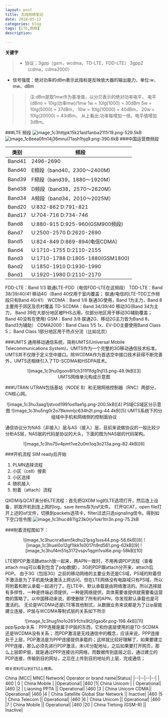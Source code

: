 ```yaml
---
layout: post
title: 无线网络笔记
date: 2018-05-12
categories: blog
tags: [LTE,网络]
description: 

---
```

**关键字**
> * 协议：3gpp（gsm，wcdma，TD-LTE，FDD-LTE） 3gpp2（cdma，cdma2000）
* 信号强度：绝对功率的dBm表示此指标是反映放大器的输出能力，单位:w、mw、dBm

>>注:dBm是取1mw作为基准值，以分贝表示的绝对功率电平，
电平(dBm) = 10lg(功率mw)/1mw 
1w  = 10lg(1000)  = 30dBm
5w  = 10lg(5000)  = 37dBm，
10w = 10lg(10000) = 40dBm，
20w = 10lg(20000) = 43dBm，
从上看出:功率每增加一倍，电平值增加3dBm。

###LTE 频段
![image_1c3httjpk15k21aid1anba2111r19.png-529.5kB][1]
![image_1c8eea0fm14j36mnul71ash1hjq9.png-390.6kB][2]
###中国运营商频段

|类别|                   频段|
|--|--|
|Band41 |            2496-2690|
|Band40     |        E频段（band40，2300～2400M) |
|Band39        |     F频段（band39，1880～1920M）|
|Band38     |        D频段（band38，2570～2620M）|
|Band34      |       A频段（band34，2010～2025M）|
|Band20      |       U:832-862 D:791-821 |
|Band17     |        U:704-716 D:734-746 |
|Band8       |        U:880-915 D:925-960(GSM900频段) |
|Band7        |       U:2500-2570 D:2620-2690 |
|Band5       |        U:824-849 D:869-894(电信CDMA) |
|Band4      |         U:1710-1755 D:2110-2155 |
|Band3       |        U:1710-1788 D:1805-1880(GSM1800) |
|Band2    |           U:1850-1910 D:1930-1990 |
|Band1          |     U:1920-1980 D:2110-2170|

FDD-LTE：Band 1/3  联通LTE-FDD（电信FDD-LTE在这频段）
TDD-LTE：Band 38/39/40/41  移动4G（Band 40仅用于室内覆盖；
                           联通/电信的LTE-TDD工作频段只有Band 40/41）
WCDMA：Band 1/8  联通3G使用，Band 1为主力，Band 8主要用于郊区及农村覆盖
TD-SCDMA：Band 34/39/40  移动3G(Band 34为主力，
                         Band 39在大部分地区被PHS占用，仅部分地区用于移动3G辅助覆盖；
                         Band 40没有在使用)
GSM：Band 3/8  联通2G、移动2G主力皆为Band 8，Band3为辅助）
CDMA2000：Band Class 1/5  1x、EV-DO主要使用Band Class 5；
                          Band Class 1部分地区用于热点分流（比如北京）



###UMTS
通用移动通信系统，简称UMTS(Universal Mobile Telecommunications System)，UMTS作为一个完整的3G移动通信技术标准，UMTS并不仅限于定义空中接口。除WCDMA作为首选空中接口技术获得不断完善外，UMTS还相继引入了TD-SCDMA和HSDPA技术。
<center>![image_1c3hu0goov8l1ch311f1fdg1hjl13.png-48.9kB][3]</center>
<center>UMTS网络单元构成示意图</center>

###UTRAN
UTRAN包括基站（NODE B）和无限网络控制器（RNC）两部分，CN核心网。
<center>![image_1c3hu3aag1jstvod1991osflae1g.png-200.5kB][4]
PS域CS域区分示意图
![image_1c3hu5ng0r2o78kmmljc634h2t.png-44.4kB][5]
UMTS系统下的分组域中手机和网络侧的控制面协议</center>
  
通信协议分为NAS（非接入）层与AS（接入）层，目前来说做协议的一般比较少分析AS层，NAS层的代码是协议的大头，下面的图为NAS层的代码架构。
<center>![image_1c3hu75v4pmt1ve2u0m1oq3o213a.png-82.4kB][6]</center>

###开机流程
SIM ready后开始

 1. PLMN选择流程
 2. 小区（cell）搜索
 3. 小区选择
 4. 随机接入
 5. 附着（attach）流程

QXDM与QCAT来分析LTE流程：首先把QXDM log的LTE选项打开，然后连上设备，抓取开机到连上网的log，save items存为isf文件。
打开QCAT，open file打开上述的isf文件，切换到packets选项卡，filter过滤只选signaling信令。得到如下空口信令图
![image_1c3huc4811g23k0rjv1okr1tn3n.png-75.2kB][7]

###附着流程图如下：
<center>![image_1c3hucnra8am5kdhu21psg1sss44.png-58.6kB][8]
![image_1c3huel0o12gf1ikk1s0017h9rd561.png-62kB][9]
![image_1c3huf4m51q3172vspv1qgm1vsl6e.png-58kB][10]</center>

LTE把PDP激活跟attach放一起来，两APN一致时，不用再调PDP流程（查看attach msg可以看到包含了pdp数据），3G的PDP跟attach分开来，attach后PDP。
由于3G（包括3G）之前的移动网络的主要业务还是CS域，PS域的附着但不激活是为了手机能快速激活上网访问，但在LTE网络没有电路域只有PS域，所以将附着和默认承载一起进行了。在LTE中，默认承载是由网络激活的。所以选择就有多样性，一种是终端必须提供，一种是网络提供，具体需要谁提供就需要看运营商的策略了。以中国移动来说，即使删除了所有的APN，你发现默认承载也是可激活的。
无论是WCDMA还是LTE等其他制式，从数据业务来说都是为了让ip层能建立连接，IP层与WCDMA等制式层的关系如下所示
<center>![image_1c3hug1ho1o261rfchs9t2j1gao6r.png-198.4kB][11]</center>
ppp与pdp关系：PPP连接是属于IP层的东西，它和你底层使用的是TD-SCDMA还是WCDMA没有关系；
而PDP激活是无线通信中的概念，应该来说，PPP连接处于上层，PDP激活是为PPP连接提供承载的；这样就比较好理解了，如果要建立PPP连接，那么必须先进行PDP激活，未UE分配地址，之后如果要打开网页，那么上层即IP层，就是通过PPP连接访问网络，而数据传到底层之后，通过建立的PDP连接，传输到目的网址，之后在上传到目的地址的上层，完成通信；

    相关资料可以到ETSI上搜索。

China
|MCC|	MNC|	Network|	Operator or brand name|Status|
|--|--|--|--|
| 460 | 0 | China Mobile | |Operational|
|460	|1|  	China Unicom |	|	Operational|
|460	|2 | 	Liaoning PPTA	||	Operational|
|460	|3  |	China Unicom CDMA||	Operational|
|460	|4  |	China Satellite Global Star Network	||	Inactive|
|460	|5 | 	China Telecom	||	Operational|
|460	|6 | 	China Unicom	||	Operational|
|460	|7 | 	China Mobile	||	Operational|
|460	|20 | 	China Tietong (GSM-R)	||	Inactive|

  [1]: http://static.zybuluo.com/xiangran/ekizxtq76fdzb7647q5tjgr6/image_1c3httjpk15k21aid1anba2111r19.png
  [2]: http://static.zybuluo.com/xiangran/p8574i6wo8pbvwzhhon9m9cq/image_1c8eea0fm14j36mnul71ash1hjq9.png
  [3]: http://static.zybuluo.com/xiangran/fm7otdy6n2njirn1oam8lsro/image_1c3hu0goov8l1ch311f1fdg1hjl13.png
  [4]: http://static.zybuluo.com/xiangran/7e3q143ilz1u9ba37man733i/image_1c3hu3aag1jstvod1991osflae1g.png
  [5]: http://static.zybuluo.com/xiangran/vzox6ow15jxo5j8gjklcscve/image_1c3hu5ng0r2o78kmmljc634h2t.png
  [6]: http://static.zybuluo.com/xiangran/md7cgke8v490ee10lzrpw8nk/image_1c3hu75v4pmt1ve2u0m1oq3o213a.png
  [7]: http://static.zybuluo.com/xiangran/vjzm83nlv8o4258io30dsoiw/image_1c3huc4811g23k0rjv1okr1tn3n.png
  [8]: http://static.zybuluo.com/xiangran/w06z9yavt17hi6ef1n76t1w6/image_1c3hucnra8am5kdhu21psg1sss44.png
  [9]: http://static.zybuluo.com/xiangran/ceowmq33hoe5w5bqbexvqcyd/image_1c3huel0o12gf1ikk1s0017h9rd561.png
  [10]: http://static.zybuluo.com/xiangran/mrs8ch7se8hmju7x5scmyw2b/image_1c3huf4m51q3172vspv1qgm1vsl6e.png
  [11]: http://static.zybuluo.com/xiangran/ljoivvdjtz2a6ivaio2qxypy/image_1c3hug1ho1o261rfchs9t2j1gao6r.png